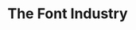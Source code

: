 ---
layout: home
title: "The Font Industry"
description: |
  Type Facts are units of knowledge about the type world in general.
details: |

  ## The Font Industry
  
  How does a font go from the typographer's mind to the market.
  
  - Typographer
  - Foundry
  - Retailers

  ### Foundries

  - [FontShop](https://www.fontshop.com)
  - [Adobe Type](https://en.wikipedia.org/wiki/Apple_Inc.), a division of Adobe Systems
  - [Apple Inc.](https://developer.apple.com/videos/play/wwdc2020/10175/)
  - [Google LLC](https://fonts.google.com)
  - [Monotype Imaging](https://www.monotype.com)
    - [Ascender Corporation](https://www.fontshop.com/foundries/ascender) a subsidiary of Monotype Imaging
    - [Bitstream](https://www.myfonts.com/foundry/Bitstream/) a subsidiary of Monotype Imaging
    - [FontFont](https://www.fontshop.com/foundries/fontfont) a subsidiary of Monotype Imaging, Located in Germany
    - [International Typeface Corporation](https://en.wikipedia.org/wiki/International_Typeface_Corporation) (ITC) a subsidiary of Monotype Imaging
    - [Linotype GmbH](https://www.linotype.com) a subsidiary of Monotype Imaging, Located in Germany
    - [Fontsmith](https://www.fontsmith.com) a subsidiary of Monotype Imaging, Located in United Kingdom
    - [URW Type Foundry](https://en.wikipedia.org/wiki/URW_Type_Foundry) a subsidiary of Monotype Imaging, Located in Germany

  - [Lots more small foundries](https://www.fontshop.com/foundries)
  

---